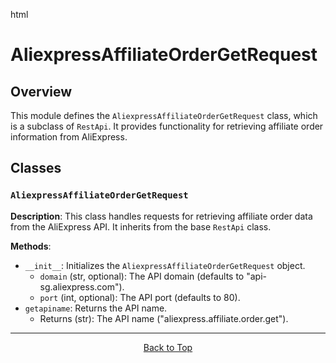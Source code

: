 html
<h1>AliexpressAffiliateOrderGetRequest</h1>

<h2>Overview</h2>
<p>This module defines the <code>AliexpressAffiliateOrderGetRequest</code> class, which is a subclass of <code>RestApi</code>.  It provides functionality for retrieving affiliate order information from AliExpress.</p>

<h2>Classes</h2>

<h3><code>AliexpressAffiliateOrderGetRequest</code></h3>

<p><strong>Description</strong>: This class handles requests for retrieving affiliate order data from the AliExpress API.  It inherits from the base <code>RestApi</code> class.</p>

<p><strong>Methods</strong>:</p>
<ul>
  <li><code>__init__</code>: Initializes the <code>AliexpressAffiliateOrderGetRequest</code> object.
    <ul>
        <li><code>domain</code> (str, optional): The API domain (defaults to "api-sg.aliexpress.com").</li>
        <li><code>port</code> (int, optional): The API port (defaults to 80).</li>
    </ul>
  </li>
  <li><code>getapiname</code>: Returns the API name.
    <ul>
        <li>Returns (str): The API name ("aliexpress.affiliate.order.get").</li>
    </ul>
  </li>
</ul>

<hr>

<div style="text-align:center;">
  <a href="#AliexpressAffiliateOrderGetRequest">Back to Top</a>
</div>